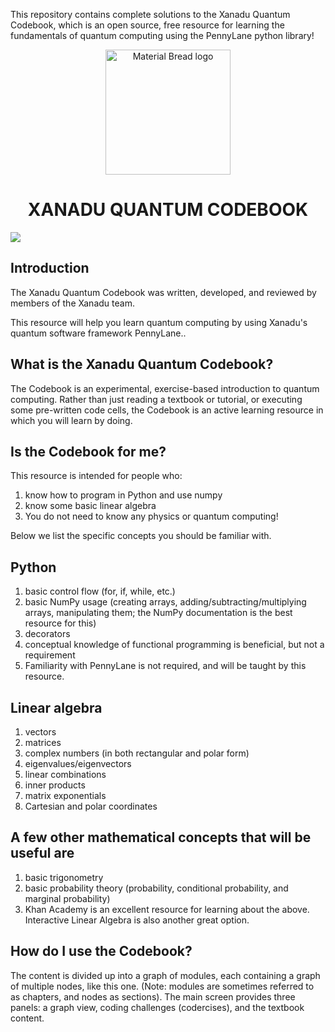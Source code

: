 This repository contains complete solutions to the Xanadu Quantum Codebook, which is an open source, free resource for learning the fundamentals of quantum computing using the PennyLane python library!

<p align="center">
    <img width="200" src="https://codebook.xanadu.ai/xanadu_logo.svg" alt="Material Bread logo">
</p>


<h1 align="center">XANADU QUANTUM CODEBOOK </h1>



![](https://github.com/MonitSharma/Xanadu-Quantum-Codebook-Solutions/blob/main/Xanadu.png)


## Introduction

The Xanadu Quantum Codebook was written, developed, and reviewed by members of the Xanadu team.

This resource will help you learn quantum computing by using Xanadu's quantum software framework PennyLane..


## What is the Xanadu Quantum Codebook?

The Codebook is an experimental, exercise-based introduction to quantum computing. Rather than just reading a textbook or tutorial, or executing some pre-written code cells, the Codebook is an active learning resource in which you will learn by doing.


## Is the Codebook for me?
This resource is intended for people who:

1. know how to program in Python and use numpy
2. know some basic linear algebra
3. You do not need to know any physics or quantum computing!

Below we list the specific concepts you should be familiar with.


## Python
1. basic control flow (for, if, while, etc.)
2. basic NumPy usage (creating arrays, adding/subtracting/multiplying arrays, manipulating them; the NumPy documentation is the best resource for this)
3. decorators
4. conceptual knowledge of functional programming is beneficial, but not a requirement
5. Familiarity with PennyLane is not required, and will be taught by this resource.


## Linear algebra
1. vectors
2. matrices
3. complex numbers (in both rectangular and polar form)
4. eigenvalues/eigenvectors
5. linear combinations
6. inner products
7. matrix exponentials
8. Cartesian and polar coordinates


## A few other mathematical concepts that will be useful are

1. basic trigonometry
2. basic probability theory (probability, conditional probability, and marginal probability)
3. Khan Academy is an excellent resource for learning about the above. Interactive Linear Algebra is also another great option.

## How do I use the Codebook?
The content is divided up into a graph of modules, each containing a graph of multiple nodes, like this one. (Note: modules are sometimes referred to as chapters, and nodes as sections). The main screen provides three panels: a graph view, coding challenges (codercises), and the textbook content.

